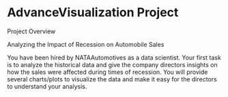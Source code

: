 # AdvanceVisualization Project
Project Overview

Analyzing the Impact of Recession on Automobile Sales

You have been hired by NATAAutomotives as a data scientist. Your first task is to analyze the historical data
and give the company directors insights on how the sales were affected during times of recession. You will
provide several charts/plots to visualize the data and make it easy for the directors to understand your
analysis.
